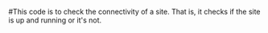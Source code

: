 #This code is to check the connectivity of a site. That is, it checks if the site is up and running or it's not.
